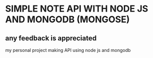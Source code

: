 # SIMPLE NOTE API WITH NODE JS AND MONGODB (MONGOSE)
## any feedback is appreciated


my personal project making API using node js and mongodb
